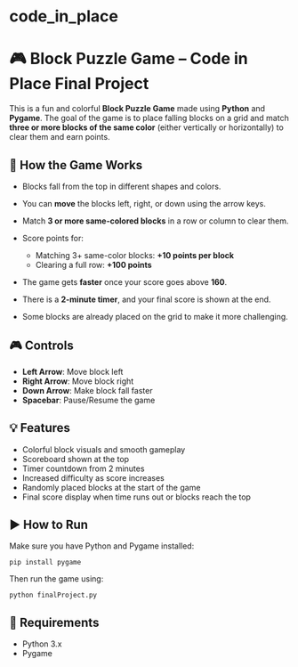 # code_in_place

# 🎮 Block Puzzle Game – Code in Place Final Project

This is a fun and colorful **Block Puzzle Game** made using **Python** and **Pygame**. The goal of the game is to place falling blocks on a grid and match **three or more blocks of the same color** (either vertically or horizontally) to clear them and earn points.

## 🧠 How the Game Works

- Blocks fall from the top in different shapes and colors.
- You can **move** the blocks left, right, or down using the arrow keys.
- Match **3 or more same-colored blocks** in a row or column to clear them.
- Score points for:

  - Matching 3+ same-color blocks: **+10 points per block**
  - Clearing a full row: **+100 points**

- The game gets **faster** once your score goes above **160**.
- There is a **2-minute timer**, and your final score is shown at the end.
- Some blocks are already placed on the grid to make it more challenging.

## 🎮 Controls

- **Left Arrow**: Move block left
- **Right Arrow**: Move block right
- **Down Arrow**: Make block fall faster
- **Spacebar**: Pause/Resume the game

## 💡 Features

- Colorful block visuals and smooth gameplay
- Scoreboard shown at the top
- Timer countdown from 2 minutes
- Increased difficulty as score increases
- Randomly placed blocks at the start of the game
- Final score display when time runs out or blocks reach the top

## ▶️ How to Run

Make sure you have Python and Pygame installed:

    pip install pygame

Then run the game using:

    python finalProject.py

## 🧩 Requirements

- Python 3.x
- Pygame
